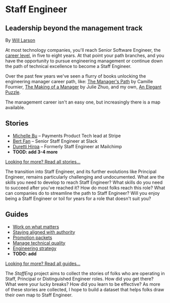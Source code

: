 
# Staff Engineer
## Leadership beyond the management track
By [Will Larson](https://lethain.com)


At most technology companies, you'll reach Senior Software Engineer, the [career level](https://lethain.com/mailbag-beyond-career-level/), in five to eight years. At that point your path branches, and you have the opportunity to pursue engineering management or continue down the path of technical excellence to become a Staff Engineer.

Over the past few years we've seen a flurry of books unlocking the engineering manager career path, like:
[The Manager's Path](https://www.amazon.com/Managers-Path-Leaders-Navigating-Growth/dp/1491973897) by Camille Fournier,
[The Making of a Manager](https://www.amazon.com/Making-Manager-What-Everyone-Looks/dp/0735219567/) by Julie Zhuo,
and my own, [An Elegant Puzzle](https://www.amazon.com/Elegant-Puzzle-Systems-Engineering-Management/dp/1732265186).

The management career isn't an easy one, but increasingly there is a map available.


<div class="bg-light-gray br4 ph3 pv1">

## **Stories**

- [Michelle Bu](/stories/michelle-bu) – Payments Product Tech lead at Stripe
- [Bert Fan](/stories/bert-fan) – Senior Staff Engineer at Slack
- [Duretti Hirpa](/stories/duretti-hirpa) – Formerly Staff Engineer at Mailchimp
- **TOOD: add 3-4 more**

[Looking for more? Read all stories…](/stories)

</div>

The transition into Staff Engineer, and its further evolutions like Principal Engineer, remains particularly challenging and undocumented. What are the skills you need to develop to reach Staff Engineer? What skills do you need to succeed after you've reached it? How do most folks reach this role? What can companies do to streamline the path to Staff Engineer? Will you enjoy being a Staff Engineer or toil for years for a role that doesn't suit you?

<div class="bg-light-gray br4 ph3 pv1">

## **Guides**

- [Work on what matters](/guides/work-on-what-matters)
- [Staying aligned with authority](/guides/staying-aligned-with-authority/)
- [Promotion packets](/guides/promo-packets/)
- [Manage technical quality](/guides/manage-technical-quality/)
- [Engineering strategy](/guides/engineering-strategy)
- **TODO: add**

[Looking for more? Read all guides…](/guides)

</div>

The *StaffEng* project aims to collect the stories of folks who are operating in Staff, Principal or Distinguished Engineer roles. How did you get there? What were your lucky breaks? How did you learn to be effective? As more of these stories are collected, I hope to build a dataset that helps folks draw their own map to Staff Engineer.
